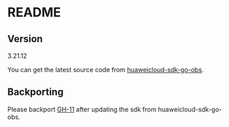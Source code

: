 # README

## Version

3.21.12

You can get the latest source code from [huaweicloud-sdk-go-obs](https://github.com/huaweicloud/huaweicloud-sdk-go-obs).

## Backporting

Please backport [GH-11](https://github.com/chnsz/golangsdk/pull/11) after updating the sdk from
huaweicloud-sdk-go-obs.
